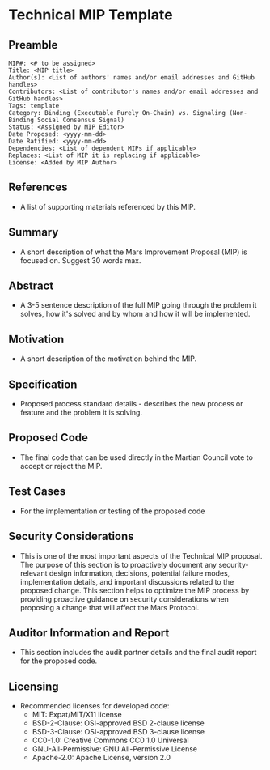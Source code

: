 # Technical MIP Template

## Preamble

    MIP#: <# to be assigned>
    Title: <MIP title>
    Author(s): <List of authors' names and/or email addresses and GitHub handles>
    Contributors: <List of contributor's names and/or email addresses and GitHub handles>
    Tags: template
    Category: Binding (Executable Purely On-Chain) vs. Signaling (Non-Binding Social Consensus Signal)
    Status: <Assigned by MIP Editor>
    Date Proposed: <yyyy-mm-dd>
    Date Ratified: <yyyy-mm-dd>
    Dependencies: <List of dependent MIPs if applicable>
    Replaces: <List of MIP it is replacing if applicable>
    License: <Added by MIP Author>

## References
* A list of supporting materials referenced by this MIP.

## Summary
* A short description of what the Mars Improvement Proposal (MIP) is focused on. Suggest 30 words max.

## Abstract
* A 3-5 sentence description of the full MIP going through the problem it solves, how it's solved and by whom and how it will be implemented.

## Motivation
* A short description of the motivation behind the MIP.

## Specification
* Proposed process standard details - describes the new process or feature and the problem it is solving.

## Proposed Code

* The final code that can be used directly in the Martian Council vote to accept or reject the MIP.

## Test Cases

* For the implementation or testing of the proposed code

## Security Considerations
* This is one of the most important aspects of the Technical MIP proposal. The purpose of this section is to proactively document any security-relevant design information, decisions, potential failure modes, implementation details, and important discussions related to the proposed change. This section helps to optimize the MIP process by providing proactive guidance on security considerations when proposing a change that will affect the Mars Protocol.

## Auditor Information and Report

* This section includes the audit partner details and the final audit report for the proposed code.

## Licensing

* Recommended licenses for developed code:
   * MIT: Expat/MIT/X11 license
   * BSD-2-Clause: OSI-approved BSD 2-clause license
   * BSD-3-Clause: OSI-approved BSD 3-clause license
   * CC0-1.0: Creative Commons CC0 1.0 Universal
   * GNU-All-Permissive: GNU All-Permissive License
   * Apache-2.0: Apache License, version 2.0

